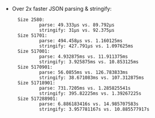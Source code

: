* Over 2x faster JSON parsing & stringify:
  
        Size 2580:
                parse: 49.333µs vs. 89.792µs
                stringify: 31µs vs. 92.375µs
        Size 51701:
                parse: 494.458µs vs. 1.160125ms
                stringify: 427.791µs vs. 1.097625ms
        Size 517001:
                parse: 4.932875ms vs. 11.911375ms
                stringify: 3.925875ms vs. 10.853125ms
        Size 5170901:
                parse: 56.0855ms vs. 126.783833ms
                stringify: 38.671083ms vs. 107.312875ms
        Size 51718901:
                parse: 731.7205ms vs. 1.285825541s
                stringify: 395.82225ms vs. 1.39267225s
        Size 517288901:
                parse: 6.886183416s vs. 14.985707583s
                stringify: 3.957781167s vs. 10.885577917s
